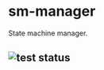 # sm-manager
State machine manager.
## ![test status](https://github.com/shashiwakale/sm-manager/actions/workflows/c-cpp.yml/badge.svg)
